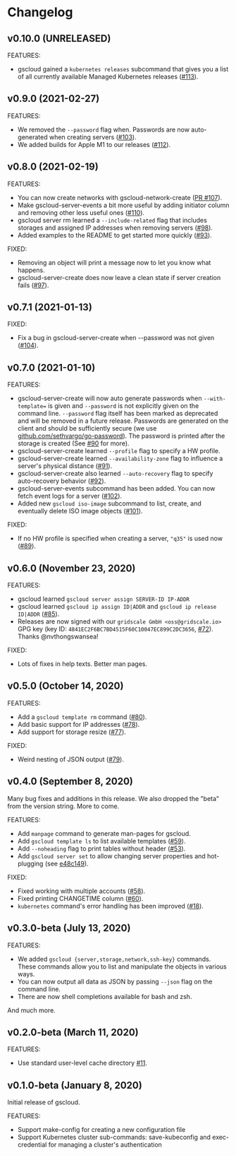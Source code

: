 # Changelog

## v0.10.0 (UNRELEASED)

FEATURES:

* gscloud gained a `kubernetes releases` subcommand that gives you a list of all currently available Managed Kubernetes releases ([#113](https://github.com/gridscale/gscloud/issues/113)).

## v0.9.0 (2021-02-27)

FEATURES:

* We removed the `--password` flag when. Passwords are now auto-generated when creating servers ([#103](https://github.com/gridscale/gscloud/issues/103)).
* We added builds for Apple M1 to our releases ([#112](https://github.com/gridscale/gscloud/issues/112)).

## v0.8.0 (2021-02-19)

FEATURES:

* You can now create networks with gscloud-network-create ([PR #107](https://github.com/gridscale/gscloud/pull/107)).
* Make gscloud-server-events a bit more useful by adding initiator column and removing other less useful ones ([#110](https://github.com/gridscale/gscloud/issues/110)).
* gscloud server rm learned a `--include-related` flag that includes storages and assigned IP addresses when removing servers ([#98](https://github.com/gridscale/gscloud/issues/98)).
* Added examples to the README to get started more quickly ([#93](https://github.com/gridscale/gscloud/issues/93)).

FIXED:

* Removing an object will print a message now to let you know what happens.
* gscloud-server-create does now leave a clean state if server creation fails ([#97](https://github.com/gridscale/gscloud/issues/97)).

## v0.7.1 (2021-01-13)

FIXED:

* Fix a bug in gscloud-server-create when --password was not given ([#104](https://github.com/gridscale/gscloud/issues/104)).

## v0.7.0 (2021-01-10)

FEATURES:

* gscloud-server-create will now auto generate passwords when `--with-template=` is given and `--password` is not explicitly given on the command line. `--password` flag itself has been marked as deprecated and will be removed in a future release. Passwords are generated on the client and should be sufficiently secure (we use [github.com/sethvargo/go-password](https://pkg.go.dev/github.com/sethvargo/go-password)). The password is printed after the storage is created (See [#90](https://github.com/gridscale/gscloud/issues/90) for more).
* gscloud-server-create learned `--profile` flag to specify a HW profile.
* gscloud-server-create learned `--availability-zone` flag to influence a server's physical distance ([#91](https://github.com/gridscale/gscloud/issues/91)).
* gscloud-server-create also learned `--auto-recovery` flag to specify auto-recovery behavior ([#92](https://github.com/gridscale/gscloud/issues/92)).
* gscloud-server-events subcommand has been added. You can now fetch event logs for a server ([#102](https://github.com/gridscale/gscloud/issues/102)).
* Added new `gscloud iso-image` subcommand to list, create, and eventually delete ISO image objects ([#101](https://github.com/gridscale/gscloud/issues/101)).

FIXED:

* If no HW profile is specified when creating a server, `"q35"` is used now ([#89](https://github.com/gridscale/gscloud/issues/89)).

## v0.6.0 (November 23, 2020)

FEATURES:

* gscloud learned `gscloud server assign SERVER-ID IP-ADDR`
* gscloud learned `gscloud ip assign ID|ADDR` and  `gscloud ip release ID|ADDR` ([#85](https://github.com/gridscale/gscloud/issues/85)).
* Releases are now signed with our `gridscale GmbH <oss@gridscale.io>` GPG key (key ID: `4841EC2F6BC7BD4515F60C10047EC899C2DC3656`, [#72](https://github.com/gridscale/gscloud/issues/72)). Thanks @nvthongswansea!

FIXED:

* Lots of fixes in help texts. Better man pages.

## v0.5.0 (October 14, 2020)

FEATURES:

* Add a `gscloud template rm` command ([#80](https://github.com/gridscale/gscloud/issues/80)).
* Add basic support for IP addresses ([#78](https://github.com/gridscale/gscloud/issues/78)).
* Add support for storage resize ([#77](https://github.com/gridscale/gscloud/issues/77)).

FIXED:

* Weird nesting of JSON output ([#79](https://github.com/gridscale/gscloud/issues/79)).

## v0.4.0 (September 8, 2020)

Many bug fixes and additions in this release. We also dropped the "beta" from the version string. More to come.

FEATURES:

* Add `manpage` command to generate man-pages for gscloud.
* Add `gscloud template ls` to list available templates ([#59](https://github.com/gridscale/gscloud/issues/59)).
* Add `--noheading` flag to print tables without header ([#53](https://github.com/gridscale/gscloud/issues/53)).
* Add `gscloud server set` to allow changing server properties and hot-plugging (see [e48c149](https://github.com/gridscale/gscloud/commit/e48c149af4ff19fb846c7fb8288d0a6029880066)).

FIXED:

* Fixed working with multiple accounts ([#58](https://github.com/gridscale/gscloud/issues/58)).
* Fixed printing CHANGETIME column ([#60](https://github.com/gridscale/gscloud/issues/60)).
* `kubernetes` command's error handling has been improved ([#18](https://github.com/gridscale/gscloud/issues/18)).

## v0.3.0-beta (July 13, 2020)

FEATURES:

* We added `gscloud {server,storage,network,ssh-key}` commands. These commands allow you to list and manipulate the objects in various ways.
* You can now output all data as JSON by passing `--json` flag on the command line.
* There are now shell completions available for bash and zsh.

And much more.

## v0.2.0-beta (March 11, 2020)

FEATURES:

* Use standard user-level cache directory [#11](https://github.com/gridscale/gscloud/issues/11).

## v0.1.0-beta (January 8, 2020)

Initial release of gscloud.

FEATURES:

* Support make-config for creating a new configuration file
* Support Kubernetes cluster sub-commands: save-kubeconfig and exec-credential for managing a cluster's authentication
